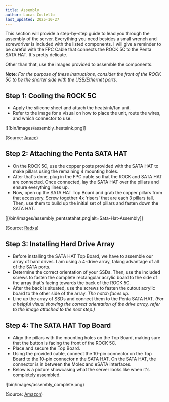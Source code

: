 ```yaml
---
title: Assembly
author: Lucas Costello
last_updated: 2025-10-27
---
```


This section will provide a step-by-step guide to lead you through the assembly of the server. Everything you need besides a small wrench and screwdriver is included with the listed components. I will give a reminder to be careful with the FPC Cable that connects the ROCK 5C to the Penta SATA HAT. It's pretty delicate.  

Other than that, use the images provided to assemble the components.

**Note**: *For the purpose of these instructions, consider the front of the ROCK 5C to be the shorter side with the USB/Ethernet ports.* 

## Step 1: Cooling the ROCK 5C 
- Apply the silicone sheet and attach the heatsink/fan unit. 
- Refer to the image for a visual on how to place the unit, route the wires, and which connector to use. 

![[bin/images/assembly_heatsink.png]]


(Source: [Arace](https://arace.tech/products/radxa-heatsink-6540b-for-rock-5c?_pos=1&_psq=rock+5c+fan&_ss=e&_v=1.0))
## Step 2: Attaching the Penta SATA HAT
- On the ROCK 5C, use the copper posts provided with the SATA HAT to make pillars using the remaining 4 mounting holes. 
- After that's done, plug in the FPC cable so that the ROCK and SATA HAT are connected. Once connected, lay the SATA HAT over the pillars and ensure everything lines up. 
- Now, open up the SATA HAT Top Board and grab the copper pillars from that accessory. Screw together 4x 'risers' that are each 3 pillars tall. Then, use them to build up the initial set of pillars and fasten down the SATA HAT. 

[[/bin/images/assembly_pentsatahat.png|alt=Sata-Hat-Assembly]]


(Source: [Radxa](https://radxa.com/products/accessories/penta-sata-hat/#overview))
## Step 3: Installing Hard Drive Array
- Before installing the SATA HAT Top Board, we have to assemble our array of hard drives. I am using a 4-drive array, taking advantage of all of the SATA ports. 
- Determine the correct orientation of your SSDs. Then, use the included screws to fasten the complete rectangular acrylic board to the side of the array that's facing towards the back of the ROCK 5C. 
- After the back is situated, use the screws to fasten the cutout acrylic board to the other side of the array. *The notch faces up.*
- Line up the array of SSDs and connect them to the Penta SATA HAT. 
*(For a helpful visual showing the correct orientation of the drive array, refer to the image attached to the next step.)*

## Step 4: The SATA HAT Top Board
- Align the pillars with the mounting holes on the Top Board, making sure that the button is facing the front of the ROCK 5C. 
- Place and secure the Top Board. 
- Using the provided cable, connect the 10-pin connector on the Top Board to the 10-pin connector n the SATA HAT. On the SATA HAT, the connector is in between the Molex and eSATA interfaces. 
- Below is a picture showcasing what the server looks like when it's completely assembled. 

![bin/images/assembly_complete.png)


(Source: [Amazon](https://a.co/d/fXJQHji))

